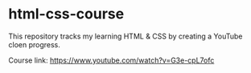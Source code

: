 # html-css-course
This repository tracks my learning HTML & CSS by creating a YouTube cloen progress.

Course link: https://www.youtube.com/watch?v=G3e-cpL7ofc
